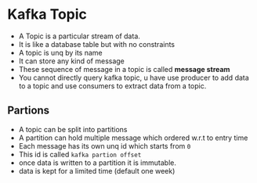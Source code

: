 # Kafka Topic

- A Topic is a particular stream of data.
- It is like a database table but with no constraints
- A topic is unq by its name
- It can store any kind of message
- These sequence of message in a topic is called **message stream**
- You cannot directly query kafka topic, u have use producer to add data to a topic and use consumers to extract data from a topic.

## Partions

- A topic can be split into partitions
- A partition can hold multiple message which ordered w.r.t to entry time
- Each message has its own unq id which starts from `0`
- This id is called `kafka partion offset`
- once data is written to a partition it is immutable.
- data is kept for a limited time (default one week)
